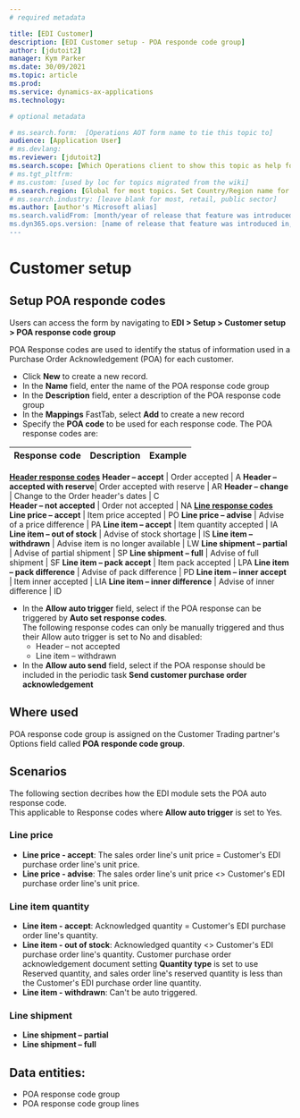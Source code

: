 ```yaml
---
# required metadata

title: [EDI Customer]
description: [EDI Customer setup - POA responde code group]
author: [jdutoit2]
manager: Kym Parker
ms.date: 30/09/2021
ms.topic: article
ms.prod: 
ms.service: dynamics-ax-applications
ms.technology: 

# optional metadata

# ms.search.form:  [Operations AOT form name to tie this topic to]
audience: [Application User]
# ms.devlang: 
ms.reviewer: [jdutoit2]
ms.search.scope: [Which Operations client to show this topic as help for, to be set by content strategist, see list here: https://microsoft.sharepoint.com/teams/DynDoc/_layouts/15/WopiFrame.aspx?sourcedoc={23419e1c-eb64-42e9-aa9b-79875b428718}&action=edit&wd=target%28Core%20Dynamics%20AX%20CP%20requirements%2Eone%7C4CC185C0%2DEFAA%2D42CD%2D94B9%2D8F2A45E7F61A%2FVersions%20list%20for%20docs%20topics%7CC14BE630%2D5151%2D49D6%2D8305%2D554B5084593C%2F%29]
# ms.tgt_pltfrm: 
# ms.custom: [used by loc for topics migrated from the wiki]
ms.search.region: [Global for most topics. Set Country/Region name for localizations]
# ms.search.industry: [leave blank for most, retail, public sector]
ms.author: [author's Microsoft alias]
ms.search.validFrom: [month/year of release that feature was introduced in, in format yyyy-mm-dd]
ms.dyn365.ops.version: [name of release that feature was introduced in, see list here: https://microsoft.sharepoint.com/teams/DynDoc/_layouts/15/WopiFrame.aspx?sourcedoc={23419e1c-eb64-42e9-aa9b-79875b428718}&action=edit&wd=target%28Core%20Dynamics%20AX%20CP%20requirements%2Eone%7C4CC185C0%2DEFAA%2D42CD%2D94B9%2D8F2A45E7F61A%2FVersions%20list%20for%20docs%20topics%7CC14BE630%2D5151%2D49D6%2D8305%2D554B5084593C%2F%29]
---
```


# Customer setup
## Setup POA responde codes

Users can access the form by navigating to **EDI > Setup > Customer setup > POA response code group**

POA Response codes are used to identify the status of information used in a Purchase Order Acknowledgement (POA) for each customer.
- Click **New** to create a new record. 
- In the **Name** field, enter the name of the POA response code group
- In the **Description** field, enter a description of the POA response code group
- In the **Mappings** FastTab, select **Add** to create a new record
- Specify the **POA code** to be used for each response code. The POA response codes are:

**Response code** 	              | **Description**                       | **Example**
:-------------------------------- |:------------------------------------- |:-------------------------------------
<ins>**Header response codes**</ins>
**Header – accept**               |	Order accepted	                      | A
**Header – accepted with reserve**|	Order accepted with reserve	          | AR
**Header – change**               |	Change to the Order header's dates    | C	
**Header – not accepted**         |	Order not accepted	                  | NA
<ins>**Line response codes**</ins>
**Line price – accept**           |	Item price accepted                   |	PO
**Line price – advise**           |	Advise of a price difference	        | PA
**Line item – accept**            |	Item quantity accepted	              | IA
**Line item – out of stock**      |	Advise of stock shortage	            | IS
**Line item – withdrawn**         |	Advise item is no longer available	  | LW
**Line shipment – partial**       |	Advise of partial shipment	          | SP
**Line shipment – full**          |	Advise of full shipment               |	SF
**Line item – pack accept**       |	Item pack accepted	                  | LPA
**Line item – pack difference**   |	Advise of pack difference	            | PD
**Line item – inner accept**      |	Item inner accepted	                  | LIA
**Line item – inner difference**  |	Advise of inner difference	          | ID

- In the **Allow auto trigger** field, select if the POA response can be triggered by **Auto set response codes**. <br> The following response codes can only be manually triggered and thus their Allow auto trigger is set to No and disabled:
    - Header – not accepted
    - Line item – withdrawn
- In the **Allow auto send** field, select if the POA response should be included in the periodic task **Send customer purchase order acknowledgement**

## Where used
POA response code group is assigned on the Customer Trading partner's Options field called **POA responde code group**.

## Scenarios
The following section decribes how the EDI module sets the POA auto response code. <br>
This applicable to Response codes where **Allow auto trigger** is set to Yes.

### Line price
- **Line price - accept**: The sales order line's unit price = Customer's EDI purchase order line's unit price.
- **Line price - advise**: The sales order line's unit price <> Customer's EDI purchase order line's unit price.

### Line item quantity
- **Line item - accept**: Acknowledged quantity = Customer's EDI purchase order line's quantity.
- **Line item - out of stock**: Acknowledged quantity <> Customer's EDI purchase order line's quantity. Customer purchase order acknowledgement document setting **Quantity type** is set to use Reserved quantity, and sales order line's reserved quantity is less than the Customer's EDI purchase order line quantity.
- **Line item - withdrawn**: Can't be auto triggered.

### Line shipment
- **Line shipment – partial**
- **Line shipment – full**

## Data entities:
- POA response code group
- POA response code group lines
